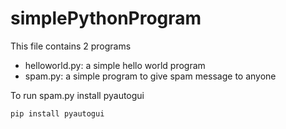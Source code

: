 # simplePythonProgram

This file contains 2 programs
- helloworld.py: a simple hello world program
- spam.py: a simple program to give spam message to anyone

To run spam.py install pyautogui
<pre>
<code>pip install pyautogui</code>
</pre>